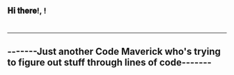 <h1 style="font-size:large">𝐇𝐢 𝐭𝐡𝐞𝐫𝐞!, </I'm 𝖒𝖔𝖎𝖓𝖚𝖉𝖉𝖎𝖓/>! <h1>
<hr>
<h2>-------Just another Code Maverick who's trying to figure out stuff through lines of code-------</h2>

